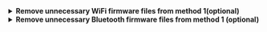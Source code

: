 <details>  
<summary><strong>Remove unnecessary WiFi firmware files from method 1(optional)</strong></summary>

</br>
This steps help you to speed-up a little the boot process (if you use `itlwm` or `AirportItlwm`)

1. Clone the repo: `git clone https://github.com/OpenIntelWireless/itlwm.git`
2. Open the folder where it's cloned to
3. Open Xcode, press File -New -File.. on the Search bar/Filter type `shell` and choose to create a new shell script file
4. Copy this code below into it;

```shell
#!/bin/bash

# remove all local changes
git reset --hard HEAD
rm -rf build

# pull latest code
git pull

# remove generated firmware
rm include/FwBinary.cpp

# remove firmware for other wifi cards - DELETE OR CHANGE TO YOUR CARD
find itlwm/firmware/ -type f ! -name 'iwm-7265-*' -delete


# generate firmware
xcodebuild -project itlwm.xcodeproj -target fw_gen -configuration Release -sdk macosx

# build the kexts
## 1. itlwm.kext
xcodebuild -project itlwm.xcodeproj -target itlwm -configuration Release -sdk macosx

## 2. AirportItlwm Mojave
xcodebuild -project itlwm.xcodeproj -target AirportItlwm-Mojave -configuration Release -sdk macosx

## 3. AirportItlwm Catalina
xcodebuild -project itlwm.xcodeproj -target AirportItlwm-Catalina -configuration Release -sdk macosx

## 4. AirportItlwm Big Sur
xcodebuild -project itlwm.xcodeproj -target AirportItlwm-Big\ Sur -configuration Release -sdk macosx

# Location of Kexts
echo "You kexts are in build/Release!!"
echo " "
```

5. Change line 14: `find itlwm/firmware/ -type f ! -name 'iwm-7265-*' -delete`

    change `iwm-7265` to your firmware name and save the file.

    If your card is AC8260 you need to replace 
    `find itlwm/firmware/ -type f ! -name 'iwm-7265-*' -delete`
    by
    `find itlwm/firmware/ -type f ! -name 'iwm-8000C*' -delete`
    
    This part of code remove other firmware files from `/itlwm/itlwm/firmware`
    
    Also [here](https://www.intel.com/content/www/us/en/support/articles/000005511/network-and-io/wireless.html) you can find your card firmware name

6. Place the file in the root directory of the cloned itlwm folder.
7. Clone MacKernelSDK `git clone https://github.com/acidanthera/MacKernelSDK.git` and place it's folder inside itlwm folder
8. Run the script with sh command.
   Ex: `sh script-name.sh` where 'script-name' is the name of the shell script you made.

Done, you'll find your kexts under build/Release

DON'T USE BOTH `itlwm` and `airportitlwm` IN THE SAME TIME.

Thanks: [@racka98](https://github.com/racka98)
Source issue: [#353](https://github.com/OpenIntelWireless/itlwm/issues/353#issuecomment-727190996)

</details>

<details>  
<summary><strong>Remove unnecessary Bluetooth firmware files from method 1 (optional)</strong></summary>

</br>
This steps help you to speed-up a little the boot process (if you use [IntelBluetoothFirmware](https://github.com/OpenIntelWireless/IntelBluetoothFirmware) kexts)

1. Clone the repo: `git clone https://github.com/OpenIntelWireless/IntelBluetoothFirmware.git`
2. Open the folder where it's cloned to
3. Open Xcode, press File -New -File.. on the Search bar/Filter type `shell` and choose to create a new shell script file
4. Copy this code below into it;

```shell
#!/bin/bash

# remove all local changes
git reset --hard HEAD
rm -rf build

# pull latest code
git pull

# remove generated firmware
rm IntelBluetoothFirmware/FwBinary.cpp

# remove firmware for other wifi cards - DELETE OR CHANGE TO YOUR CARD
find IntelBluetoothFirmware/fw/ -type f ! -name 'ibt-11-5*' -delete


# generate firmware
xcodebuild -project IntelBluetoothFirmware.xcodeproj -target fw_gen -configuration Release -sdk macosx

# build the kexts
## 1. IntelBluetoothFirmware.kext
xcodebuild -project IntelBluetoothFirmware.xcodeproj -target IntelBluetoothFirmware -configuration Release -sdk macosx

# build the kexts
## 2. IntelBluetoothInjector.kext
xcodebuild -project IntelBluetoothFirmware.xcodeproj -target IntelBluetoothInjector -configuration Release -sdk macosx

# Location of Kexts
echo "You kexts are in build/Release!!"
echo " "
```

5. Change line 14: `find IntelBluetoothFirmware/fw/ -type f ! -name 'ibt-11-5*' -delete`

    change `ibt-11-5*` to your firmware name and save the file.

    If your card is AC8260 you no need to change this line 

    This part of code remove other firmware files from `IntelBluetoothFirmware/IntelBluetoothFirmware/fw/`
    
    Also [here](https://packages.debian.org/sid/firmware-iwlwifi) you can find your bluetooth firmware name

6. Place the file in the root directory of the cloned IntelBluetoothFirmware folder.
7. Clone MacKernelSDK `git clone https://github.com/acidanthera/MacKernelSDK.git` and place it's folder inside itlwm folder
8. Run the script with sh command.
   Ex: `sh script-name.sh` where 'script-name' is the name of the shell script you made.

Done, you'll find your kexts under build/Release

Thanks [@racka98](https://github.com/racka98) for the idea.

</details>
